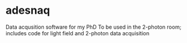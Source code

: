 # adesnaq
Data acqusition software for my PhD
To be used in the 2-photon room; includes code for light field and 2-photon data acquisition
